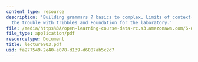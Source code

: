 ```yaml
---
content_type: resource
description: 'Building grammars ? basics to complex, Limits of context-free grammars:
  the trouble with tribbles and Foundation for the laboratory.'
file: /media/https%3A/open-learning-course-data-rc.s3.amazonaws.com/6-863j-natural-language-and-the-computer-representation-of-knowledge-spring-2003/fa2775492e40e078d139d6087ab5c2d7_lecture903.pdf
file_type: application/pdf
resourcetype: Document
title: lecture903.pdf
uid: fa277549-2e40-e078-d139-d6087ab5c2d7
---
```

